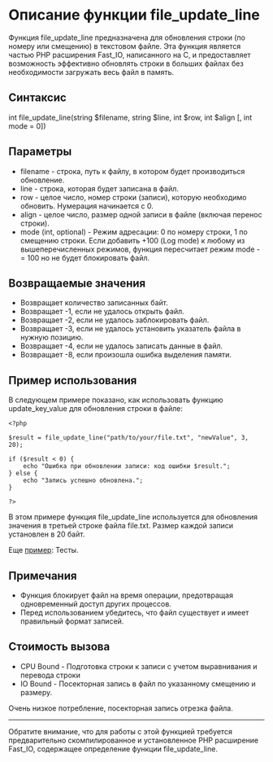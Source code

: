 # Описание функции file_update_line

Функция file_update_line предназначена для обновления строки (по номеру или смещению) в текстовом файле. Эта функция является частью PHP расширения Fast_IO, написанного на C, 
и предоставляет возможность эффективно обновлять строки в больших файлах без необходимости загружать весь файл в память.

## Синтаксис

int file_update_line(string $filename, string $line, int $row, int $align [, int mode = 0])


## Параметры

- filename - строка, путь к файлу, в котором будет производиться обновление.
- line - строка, которая будет записана в файл.
- row - целое число, номер строки (записи), которую необходимо обновить. Нумерация начинается с 0.
- align - целое число, размер одной записи в файле (включая перенос строки).
- mode (int, optional) - Режим адресации: 0 по номеру строки, 1 по смещению строки. Если добавить +100 (Log mode) к любому из вышеперечисленных режимов, функция пересчитает режим mode -= 100 но не будет блокировать файл.


## Возвращаемые значения

- Возвращает количество записанных байт.
- Возвращает -1, если не удалось открыть файл.
- Возвращает -2, если не удалось заблокировать файл.
- Возвращает -3, если не удалось установить указатель файла в нужную позицию.
- Возвращает -4, если не удалось записать данные в файл.
- Возвращает -8, если произошла ошибка выделения памяти.


## Пример использования

В следующем примере показано, как использовать функцию update_key_value для обновления строки в файле:
```
<?php

$result = file_update_line("path/to/your/file.txt", "newValue", 3, 20);

if ($result < 0) {
    echo "Ошибка при обновлении записи: код ошибки $result.";
} else {
    echo "Запись успешно обновлена.";
}

?>
```
В этом примере функция file_update_line используется для обновления значения в третьей строке файла file.txt. Размер каждой записи установлен в 20 байт.


Еще [пример](/test/readme.md): Тесты.

## Примечания

- Функция блокирует файл на время операции, предотвращая одновременный доступ других процессов.
- Перед использованием убедитесь, что файл существует и имеет правильный формат записей.

## Стоимость вызова

- CPU Bound - Подготовка строки к записи с учетом выравнивания и перевода строки
- IO Bound - Посекторная запись в файл по указанному смещению и размеру.

Очень низкое потребление, посекторная запись отрезка файла.

---

Обратите внимание, что для работы с этой функцией требуется предварительно скомпилированное и установленное PHP расширение Fast_IO, содержащее определение функции file_update_line.

